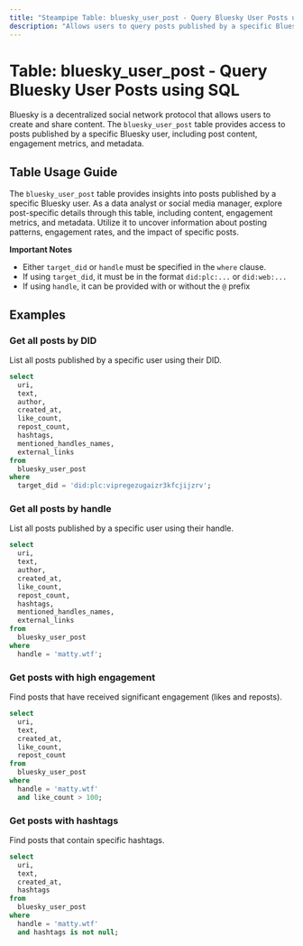 ```yaml
---
title: "Steampipe Table: bluesky_user_post - Query Bluesky User Posts using SQL"
description: "Allows users to query posts published by a specific Bluesky user, providing insights into post content, engagement metrics, and metadata."
---
```


# Table: bluesky_user_post - Query Bluesky User Posts using SQL

Bluesky is a decentralized social network protocol that allows users to create and share content. The `bluesky_user_post` table provides access to posts published by a specific Bluesky user, including post content, engagement metrics, and metadata.

## Table Usage Guide

The `bluesky_user_post` table provides insights into posts published by a specific Bluesky user. As a data analyst or social media manager, explore post-specific details through this table, including content, engagement metrics, and metadata. Utilize it to uncover information about posting patterns, engagement rates, and the impact of specific posts.

**Important Notes**
- Either `target_did` or `handle` must be specified in the `where` clause.
- If using `target_did`, it must be in the format `did:plc:...` or `did:web:...`
- If using `handle`, it can be provided with or without the `@` prefix

## Examples

### Get all posts by DID
List all posts published by a specific user using their DID.

```sql
select
  uri,
  text,
  author,
  created_at,
  like_count,
  repost_count,
  hashtags,
  mentioned_handles_names,
  external_links
from
  bluesky_user_post
where
  target_did = 'did:plc:vipregezugaizr3kfcjijzrv';
```

### Get all posts by handle
List all posts published by a specific user using their handle.

```sql
select
  uri,
  text,
  author,
  created_at,
  like_count,
  repost_count,
  hashtags,
  mentioned_handles_names,
  external_links
from
  bluesky_user_post
where
  handle = 'matty.wtf';
```

### Get posts with high engagement
Find posts that have received significant engagement (likes and reposts).

```sql
select
  uri,
  text,
  created_at,
  like_count,
  repost_count
from
  bluesky_user_post
where
  handle = 'matty.wtf'
  and like_count > 100;
```

### Get posts with hashtags
Find posts that contain specific hashtags.

```sql
select
  uri,
  text,
  created_at,
  hashtags
from
  bluesky_user_post
where
  handle = 'matty.wtf'
  and hashtags is not null;
``` 
